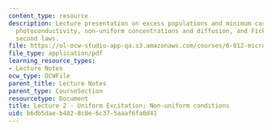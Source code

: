 ```yaml
---
content_type: resource
description: Lecture presentation on excess populations and minimum carrier lifetime,
  photoconductivity, non-uniform concentrations and diffusion, and Fick's first and
  second laws.
file: https://ol-ocw-studio-app-qa.s3.amazonaws.com/courses/6-012-microelectronic-devices-and-circuits-fall-2009/b6db5daeb4828c8e6c375aaaf6fa0d41_MIT6_012F09_lec02.pdf
file_type: application/pdf
learning_resource_types:
- Lecture Notes
ocw_type: OCWFile
parent_title: Lecture Notes
parent_type: CourseSection
resourcetype: Document
title: Lecture 2 - Uniform Excitation; Non-uniform conditions
uid: b6db5dae-b482-8c8e-6c37-5aaaf6fa0d41
---
```

